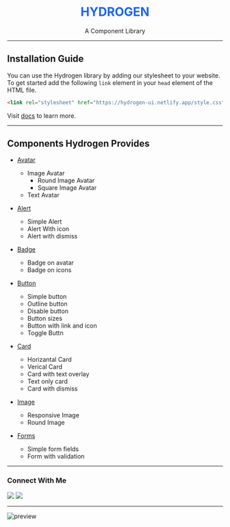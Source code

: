 <h1 align="center" style="color: #1c64f2; font-weight: bold">HYDROGEN</h1>

<p align="center">A Component Library</p>

---

## Installation Guide

You can use the Hydrogen library by adding our stylesheet to your website. To get started add the following `link` element in your `head` element of the HTML file.

```html
<link rel="stylesheet" href="https://hydrogen-ui.netlify.app/style.css" />
```

Visit [docs](https://hydrogen-ui.netlify.app/docs/get-started.html) to learn more.

---

## Components Hydrogen Provides

- [Avatar](https://hydrogen-ui.netlify.app/docs/avatar.html)

  - Image Avatar
    - Round Image Avatar
    - Square Image Avatar
  - Text Avatar

- [Alert](https://hydrogen-ui.netlify.app/docs/alert.html)

  - Simple Alert
  - Alert With icon
  - Alert with dismiss

- [Badge](https://hydrogen-ui.netlify.app/docs/badge.html)

  - Badge on avatar
  - Badge on icons

- [Button](https://hydrogen-ui.netlify.app/docs/button.html)

  - Simple button
  - Outline button
  - Disable button
  - Button sizes
  - Button with link and icon
  - Toggle Buttn

- [Card](https://hydrogen-ui.netlify.app/docs/card.html)

  - Horizantal Card
  - Verical Card
  - Card with text overlay
  - Text only card
  - Card with dismiss

- [Image](https://hydrogen-ui.netlify.app/docs/image.html)

  - Responsive Image
  - Round Image

- [Forms](https://hydrogen-ui.netlify.app/docs/form.html)
  - Simple form fields
  - Form with validation

---

### Connect With Me

[![](https://img.shields.io/twitter/follow/junaidshaikh_js?style=for-the-badge&logo=twitter)](https://twitter.com/junaidshaikh_js)
[![](https://img.shields.io/badge/linkedin-%230077B5.svg?&style=for-the-badge&logo=linkedin&logoColor=white0e76a8)](https://www.linkedin.com/in/junaidshaikhjs/)

---

![preview](./preview.gif)

